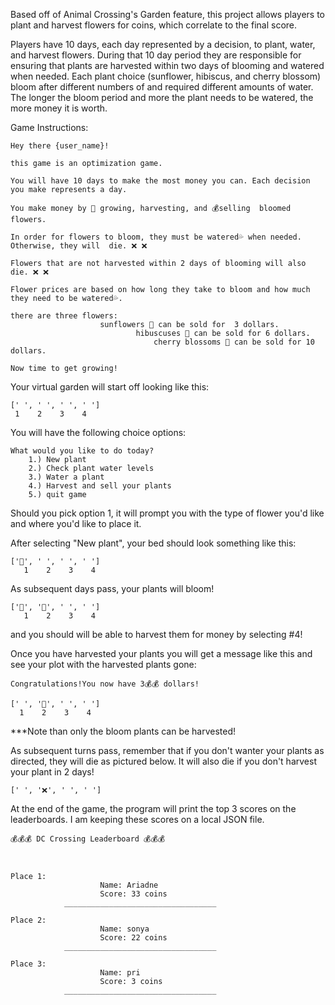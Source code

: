 Based off of Animal Crossing's Garden feature, this project allows players to plant and harvest flowers for coins, which correlate to the final score. 

Players have 10 days, each day represented by a decision, to plant, water, and harvest flowers. During that 10 day period they are responsible for ensuring that plants are harvested within two days of blooming and watered when needed. Each plant choice (sunflower, hibiscus, and cherry blossom) bloom after different numbers of and required different amounts of water. The longer the bloom period and more the plant needs to be watered, the more money it is worth.

Game Instructions: 


    Hey there {user_name}! 

    this game is an optimization game.

    You will have 10 days to make the most money you can. Each decision you make represents a day.

    You make money by 🌱 growing, harvesting, and 💰selling  bloomed flowers. 

    In order for flowers to bloom, they must be watered💦 when needed. Otherwise, they will  die. ❌ ❌

    Flowers that are not harvested within 2 days of blooming will also die. ❌ ❌

    Flower prices are based on how long they take to bloom and how much they need to be watered💦.

    there are three flowers: 
                        sunflowers 🌻 can be sold for  3 dollars.
                                hibuscuses 🌺 can be sold for 6 dollars.
                                    cherry blossoms 🌸 can be sold for 10 dollars.
                                
    Now time to get growing!

Your virtual garden will start off looking like this: 


    [' ', ' ', ' ', ' ']
     1    2    3    4

You will have the following choice options: 

    What would you like to do today?
        1.) New plant
        2.) Check plant water levels
        3.) Water a plant
        4.) Harvest and sell your plants
        5.) quit game 
    
Should you pick option 1, it will prompt you with the type of flower you'd like and where you'd like to place it. 

After selecting "New plant", your bed should look something like this: 

    ['🌱', ' ', ' ', ' ']
       1    2    3    4

  As subsequent days pass, your plants will bloom!

    ['🌻', '🌱', ' ', ' ']
       1    2    3    4

and you should will be able to harvest them for money by selecting #4!

Once you have harvested your plants you will get a message like this and see your plot with the harvested plants gone: 

    Congratulations!You now have 3💰💰 dollars!

    [' ', '🌱', ' ', ' ']
      1    2    3    4

  ***Note than only the bloom plants can be harvested!

As subsequent turns pass, remember that if you don't wanter your plants as directed, they will die as pictured below. It will also die if you don't harvest your plant in 2 days!

    [' ', '❌', ' ', ' ']

At the end of the game, the program will print the top 3 scores on the leaderboards. I am keeping these scores on a local JSON file.

    
    💰💰💰 DC Crossing Leaderboard 💰💰💰



    Place 1:
                        Name: Ariadne
                        Score: 33 coins
                __________________________________
                        
    Place 2:
                        Name: sonya
                        Score: 22 coins
                __________________________________
                        
    Place 3:
                        Name: pri
                        Score: 3 coins
                __________________________________
                        
